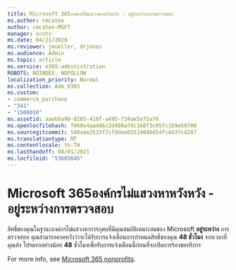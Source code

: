 ```yaml
---
title: Microsoft 365องค์กรไม่แสวงหาหวังหวัง - อยู่ระหว่างการตรวจสอบ
ms.author: cmcatee
author: cmcatee-MSFT
manager: scotv
ms.date: 04/21/2020
ms.reviewer: jmueller, drjones
ms.audience: Admin
ms.topic: article
ms.service: o365-administration
ROBOTS: NOINDEX, NOFOLLOW
localization_priority: Normal
ms.collection: Adm_O365
ms.custom:
- commerce_purchase
- "341"
- "1500010"
ms.assetid: aaeb8a90-8265-410f-a495-734ae5e75a76
ms.openlocfilehash: f960e4aad46c2d480a7dc168f3c05fc1b9e50700
ms.sourcegitcommit: 540a4e2515f7cfddee65519046454fc4437cd287
ms.translationtype: MT
ms.contentlocale: th-TH
ms.lasthandoff: 08/01/2021
ms.locfileid: "53685645"
---
```

# <a name="microsoft-365-for-nonprofits---under-review"></a>Microsoft 365องค์กรไม่แสวงหาหวังหวัง - อยู่ระหว่างการตรวจสอบ

สิทธิ์ของคุณในฐานะองค์กรไม่แสวงหาการกุศลที่มีคุณสมบัติเหมาะสมของ Microsoft **อยู่ระหว่าง** การตรวจสอบ คุณสามารถคาดหวังว่าจะได้รับการแจ้งเตือนการกําหนดสิทธิ์ของคุณ **48 ชั่วโมง** จากเวลาที่คุณส่ง โปรดรออย่างน้อย **48** ชั่วโมงเพื่อรับการแจ้งเตือนนี้ก่อนที่จะเปิดการร้องขอบริการ 

For more info, see [Microsoft 365 nonprofits](https://www.microsoft.com/nonprofits/microsoft-365). 
